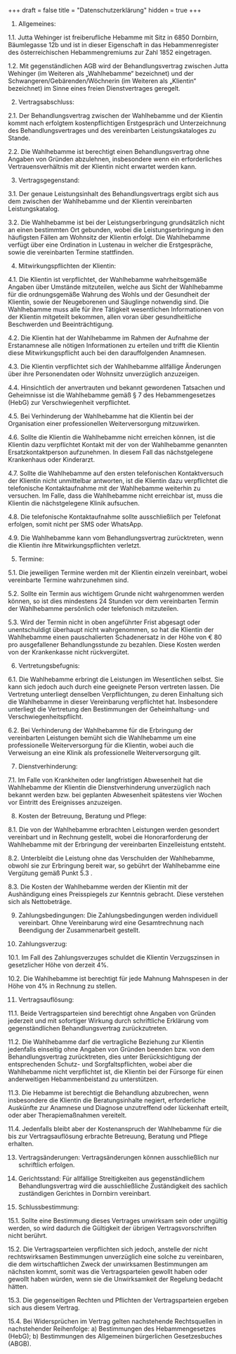 +++
draft = false
title = "Datenschutzerklärung"
hidden = true
+++

1. Allgemeines: 

1.1. Jutta Wehinger ist freiberufliche Hebamme mit Sitz in 6850 Dornbirn, Bäumlegasse 12b und ist in dieser Eigenschaft in das Hebammenregister des österreichischen Hebammengremiums zur Zahl 1852 eingetragen. 

1.2. Mit gegenständlichen AGB wird der Behandlungsvertrag zwischen Jutta Wehinger (im Weiteren als „Wahlhebamme“ bezeichnet) und der Schwangeren/Gebärenden/Wöchnerin (im Weiteren als „Klientin“ bezeichnet) im Sinne eines freien Dienstvertrages geregelt. 

 

2. Vertragsabschluss: 

2.1. Der Behandlungsvertrag zwischen der Wahlhebamme und der Klientin kommt nach erfolgtem kostenpflichtigen Erstgespräch und Unterzeichnung des Behandlungsvertrages und des vereinbarten Leistungskataloges zu Stande. 

2.2. Die Wahlhebamme ist berechtigt einen Behandlungsvertrag ohne Angaben von Gründen abzulehnen, insbesondere wenn ein erforderliches Vertrauensverhältnis mit der Klientin nicht erwartet werden kann. 

 

3. Vertragsgegenstand: 

3.1. Der genaue Leistungsinhalt des Behandlungsvertrags ergibt sich aus dem zwischen der Wahlhebamme und der Klientin vereinbarten Leistungskatalog. 

3.2. Die Wahlhebamme ist bei der Leistungserbringung grundsätzlich nicht an einen bestimmten Ort gebunden, wobei die Leistungserbringung in den häufigsten Fällen am Wohnsitz der Klientin erfolgt. Die Wahlhebamme verfügt über eine Ordination in Lustenau in welcher die Erstgespräche, sowie die vereinbarten Termine stattfinden. 

 

4. Mitwirkungspflichten der Klientin: 

4.1. Die Klientin ist verpflichtet, der Wahlhebamme wahrheitsgemäße Angaben über Umstände mitzuteilen, welche aus Sicht der Wahlhebamme für die ordnungsgemäße Wahrung des Wohls und der Gesundheit der Klientin, sowie der Neugeborenen und Säuglinge notwendig sind. Die Wahlhebamme muss alle für ihre Tätigkeit wesentlichen Informationen von der Klientin mitgeteilt bekommen, allen voran über gesundheitliche Beschwerden und Beeinträchtigung.

 4.2. Die Klientin hat der Wahlhebamme im Rahmen der Aufnahme der Erstanamnese alle nötigen Informationen zu erteilen und trifft die Klientin diese Mitwirkungspflicht auch bei den darauffolgenden Anamnesen. 

4.3. Die Klientin verpflichtet sich der Wahlhebamme allfällige Änderungen über ihre Personendaten oder Wohnsitz unverzüglich anzuzeigen. 

4.4. Hinsichtlich der anvertrauten und bekannt gewordenen Tatsachen und Geheimnisse ist die Wahlhebamme gemäß § 7 des Hebammengesetzes (HebG) zur Verschwiegenheit verpflichtet. 

4.5. Bei Verhinderung der Wahlhebamme hat die Klientin bei der Organisation einer professionellen Weiterversorgung mitzuwirken. 

4.6. Sollte die Klientin die Wahlhebamme nicht erreichen können, ist die Klientin dazu verpflichtet Kontakt mit der von der Wahlhebamme genannten Ersatzkontaktperson aufzunehmen. In diesem Fall das nächstgelegene Krankenhaus oder Kinderarzt.

 4.7. Sollte die Wahlhebamme auf den ersten telefonischen Kontaktversuch der Klientin nicht unmittelbar antworten, ist die Klientin dazu verpflichtet die telefonische Kontaktaufnahme mit der Wahlhebamme weiterhin zu versuchen. Im Falle, dass die Wahlhebamme nicht erreichbar ist, muss die Klientin die nächstgelegene Klinik aufsuchen. 

4.8. Die telefonische Kontaktaufnahme sollte ausschließlich per Telefonat erfolgen, somit nicht per SMS oder WhatsApp. 

4.9. Die Wahlhebamme kann vom Behandlungsvertrag zurücktreten, wenn die Klientin ihre Mitwirkungspflichten verletzt. 

 

5. Termine:

 5.1. Die jeweiligen Termine werden mit der Klientin einzeln vereinbart, wobei vereinbarte Termine wahrzunehmen sind.

 5.2. Sollte ein Termin aus wichtigem Grunde nicht wahrgenommen werden können, so ist dies mindestens 24 Stunden vor dem vereinbarten Termin der Wahlhebamme persönlich oder telefonisch mitzuteilen. 

5.3. Wird der Termin nicht in oben angeführter Frist abgesagt oder unentschuldigt überhaupt nicht wahrgenommen, so hat die Klientin der Wahlhebamme einen pauschalierten Schadenersatz in der Höhe von € 80 pro ausgefallener Behandlungsstunde zu bezahlen. Diese Kosten werden von der Krankenkasse nicht rückvergütet. 

 

6. Vertretungsbefugnis: 

6.1. Die Wahlhebamme erbringt die Leistungen im Wesentlichen selbst. Sie kann sich jedoch auch durch eine geeignete Person vertreten lassen. Die Vertretung unterliegt denselben Verpflichtungen, zu deren Einhaltung sich die Wahlhebamme in dieser Vereinbarung verpflichtet hat. Insbesondere unterliegt die Vertretung den Bestimmungen der Geheimhaltung- und Verschwiegenheitspflicht. 

6.2. Bei Verhinderung der Wahlhebamme für die Erbringung der vereinbarten Leistungen bemüht sich die Wahlhebamme um eine professionelle Weiterversorgung für die Klientin, wobei auch die Verweisung an eine Klinik als professionelle Weiterversorgung gilt. 

 

7. Dienstverhinderung: 

7.1. Im Falle von Krankheiten oder langfristigen Abwesenheit hat die Wahlhebamme der Klientin die Dienstverhinderung unverzüglich nach bekannt werden bzw. bei geplanten Abwesenheit spätestens vier Wochen vor Eintritt des Ereignisses anzuzeigen. 

 

8. Kosten der Betreuung, Beratung und Pflege: 

8.1. Die von der Wahlhebamme erbrachten Leistungen werden gesondert vereinbart und in Rechnung gestellt, wobei die Honorarforderung der Wahlhebamme mit der Erbringung der vereinbarten Einzelleistung entsteht. 

8.2. Unterbleibt die Leistung ohne das Verschulden der Wahlhebamme, obwohl sie zur Erbringung bereit war, so gebührt der Wahlhebamme eine Vergütung gemäß Punkt 5.3 . 

8.3. Die Kosten der Wahlhebamme werden der Klientin mit der Aushändigung eines Preisspiegels zur Kenntnis gebracht. Diese verstehen sich als Nettobeträge. 

 

9. Zahlungsbedingungen: Die Zahlungsbedingungen werden individuell vereinbart. Ohne Vereinbarung wird eine Gesamtrechnung nach Beendigung der Zusammenarbeit gestellt. 

 

10. Zahlungsverzug: 

10.1. Im Fall des Zahlungsverzuges schuldet die Klientin Verzugszinsen in gesetzlicher Höhe von derzeit 4%. 

10.2. Die Wahlhebamme ist berechtigt für jede Mahnung Mahnspesen in der Höhe von 4% in Rechnung zu stellen. 

 

11. Vertragsauflösung: 

11.1. Beide Vertragsparteien sind berechtigt ohne Angaben von Gründen jederzeit und mit sofortiger Wirkung durch schriftliche Erklärung vom gegenständlichen Behandlungsvertrag zurückzutreten. 

11.2. Die Wahlhebamme darf die vertragliche Beziehung zur Klientin jedenfalls einseitig ohne Angaben von Gründen beenden bzw. von dem Behandlungsvertrag zurücktreten, dies unter Berücksichtigung der entsprechenden Schutz- und Sorgfaltspflichten, wobei aber die Wahlhebamme nicht verpflichtet ist, die Klientin bei der Fürsorge für einen anderweitigen Hebammenbeistand zu unterstützen. 

11.3. Die Hebamme ist berechtigt die Behandlung abzubrechen, wenn insbesondere die Klientin die Beratungsinhalte negiert, erforderliche Auskünfte zur Anamnese und Diagnose unzutreffend oder lückenhaft erteilt, oder aber Therapiemaßnahmen vereitelt.

11.4. Jedenfalls bleibt aber der Kostenanspruch der Wahlhebamme für die bis zur Vertragsauflösung erbrachte Betreuung, Beratung und Pflege erhalten. 

 

13. Vertragsänderungen: Vertragsänderungen können ausschließlich nur schriftlich erfolgen. 

 

14. Gerichtsstand: Für allfällige Streitigkeiten aus gegenständlichem Behandlungsvertrag wird die ausschließliche Zuständigkeit des sachlich zuständigen Gerichtes in Dornbirn vereinbart. 

 

15. Schlussbestimmung: 

15.1. Sollte eine Bestimmung dieses Vertrages unwirksam sein oder ungültig werden, so wird dadurch die Gültigkeit der übrigen Vertragsvorschriften nicht berührt. 

15.2. Die Vertragsparteien verpflichten sich jedoch, anstelle der nicht rechtswirksamen Bestimmungen unverzüglich eine solche zu vereinbaren, die dem wirtschaftlichen Zweck der unwirksamen Bestimmungen am nächsten kommt, somit was die Vertragsparteien gewollt haben oder gewollt haben würden, wenn sie die Unwirksamkeit der Regelung bedacht hätten. 

15.3. Die gegenseitigen Rechten und Pflichten der Vertragsparteien ergeben sich aus diesem Vertrag. 

15.4. Bei Widersprüchen im Vertrag gelten nachstehende Rechtsquellen in nachstehender Reihenfolge: a) Bestimmungen des Hebammengesetzes (HebG); b) Bestimmungen des Allgemeinen bürgerlichen Gesetzesbuches (ABGB).